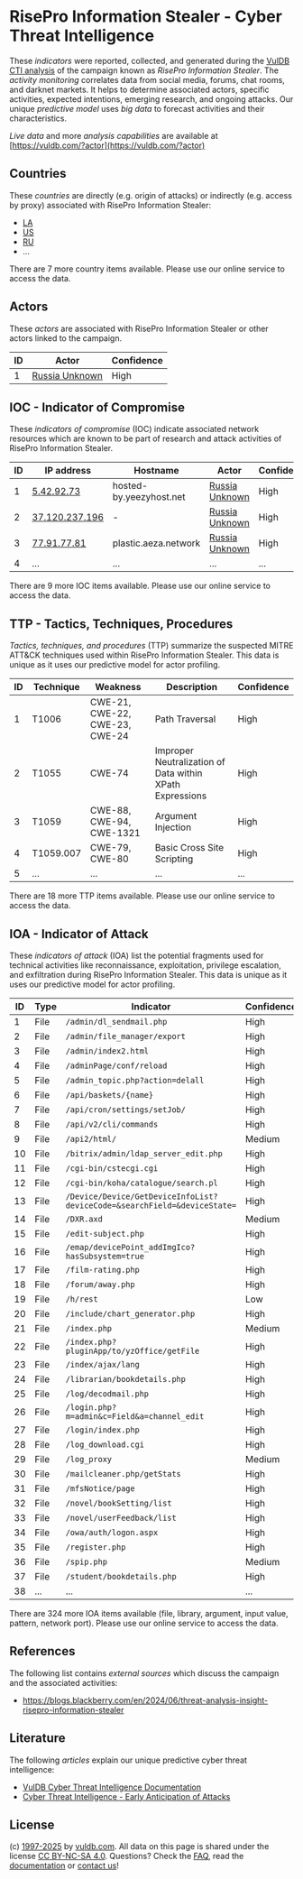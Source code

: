 # RisePro Information Stealer - Cyber Threat Intelligence

These _indicators_ were reported, collected, and generated during the [VulDB CTI analysis](https://vuldb.com/?kb.cti) of the campaign known as _RisePro Information Stealer_. The _activity monitoring_ correlates data from social media, forums, chat rooms, and darknet markets. It helps to determine associated actors, specific activities, expected intentions, emerging research, and ongoing attacks. Our unique _predictive model_ uses _big data_ to forecast activities and their characteristics.

_Live data_ and more _analysis capabilities_ are available at [https://vuldb.com/?actor](https://vuldb.com/?actor)

## Countries

These _countries_ are directly (e.g. origin of attacks) or indirectly (e.g. access by proxy) associated with RisePro Information Stealer:

* [LA](https://vuldb.com/?country.la)
* [US](https://vuldb.com/?country.us)
* [RU](https://vuldb.com/?country.ru)
* ...

There are 7 more country items available. Please use our online service to access the data.

## Actors

These _actors_ are associated with RisePro Information Stealer or other actors linked to the campaign.

ID | Actor | Confidence
-- | ----- | ----------
1 | [Russia Unknown](https://vuldb.com/?actor.russia_unknown) | High

## IOC - Indicator of Compromise

These _indicators of compromise_ (IOC) indicate associated network resources which are known to be part of research and attack activities of RisePro Information Stealer.

ID | IP address | Hostname | Actor | Confidence
-- | ---------- | -------- | ----- | ----------
1 | [5.42.92.73](https://vuldb.com/?ip.5.42.92.73) | hosted-by.yeezyhost.net | [Russia Unknown](https://vuldb.com/?actor.russia_unknown) | High
2 | [37.120.237.196](https://vuldb.com/?ip.37.120.237.196) | - | [Russia Unknown](https://vuldb.com/?actor.russia_unknown) | High
3 | [77.91.77.81](https://vuldb.com/?ip.77.91.77.81) | plastic.aeza.network | [Russia Unknown](https://vuldb.com/?actor.russia_unknown) | High
4 | ... | ... | ... | ...

There are 9 more IOC items available. Please use our online service to access the data.

## TTP - Tactics, Techniques, Procedures

_Tactics, techniques, and procedures_ (TTP) summarize the suspected MITRE ATT&CK techniques used within RisePro Information Stealer. This data is unique as it uses our predictive model for actor profiling.

ID | Technique | Weakness | Description | Confidence
-- | --------- | -------- | ----------- | ----------
1 | T1006 | CWE-21, CWE-22, CWE-23, CWE-24 | Path Traversal | High
2 | T1055 | CWE-74 | Improper Neutralization of Data within XPath Expressions | High
3 | T1059 | CWE-88, CWE-94, CWE-1321 | Argument Injection | High
4 | T1059.007 | CWE-79, CWE-80 | Basic Cross Site Scripting | High
5 | ... | ... | ... | ...

There are 18 more TTP items available. Please use our online service to access the data.

## IOA - Indicator of Attack

These _indicators of attack_ (IOA) list the potential fragments used for technical activities like reconnaissance, exploitation, privilege escalation, and exfiltration during RisePro Information Stealer. This data is unique as it uses our predictive model for actor profiling.

ID | Type | Indicator | Confidence
-- | ---- | --------- | ----------
1 | File | `/admin/dl_sendmail.php` | High
2 | File | `/admin/file_manager/export` | High
3 | File | `/admin/index2.html` | High
4 | File | `/adminPage/conf/reload` | High
5 | File | `/admin_topic.php?action=delall` | High
6 | File | `/api/baskets/{name}` | High
7 | File | `/api/cron/settings/setJob/` | High
8 | File | `/api/v2/cli/commands` | High
9 | File | `/api2/html/` | Medium
10 | File | `/bitrix/admin/ldap_server_edit.php` | High
11 | File | `/cgi-bin/cstecgi.cgi` | High
12 | File | `/cgi-bin/koha/catalogue/search.pl` | High
13 | File | `/Device/Device/GetDeviceInfoList?deviceCode=&searchField=&deviceState=` | High
14 | File | `/DXR.axd` | Medium
15 | File | `/edit-subject.php` | High
16 | File | `/emap/devicePoint_addImgIco?hasSubsystem=true` | High
17 | File | `/film-rating.php` | High
18 | File | `/forum/away.php` | High
19 | File | `/h/rest` | Low
20 | File | `/include/chart_generator.php` | High
21 | File | `/index.php` | Medium
22 | File | `/index.php?pluginApp/to/yzOffice/getFile` | High
23 | File | `/index/ajax/lang` | High
24 | File | `/librarian/bookdetails.php` | High
25 | File | `/log/decodmail.php` | High
26 | File | `/login.php?m=admin&c=Field&a=channel_edit` | High
27 | File | `/login/index.php` | High
28 | File | `/log_download.cgi` | High
29 | File | `/log_proxy` | Medium
30 | File | `/mailcleaner.php/getStats` | High
31 | File | `/mfsNotice/page` | High
32 | File | `/novel/bookSetting/list` | High
33 | File | `/novel/userFeedback/list` | High
34 | File | `/owa/auth/logon.aspx` | High
35 | File | `/register.php` | High
36 | File | `/spip.php` | Medium
37 | File | `/student/bookdetails.php` | High
38 | ... | ... | ...

There are 324 more IOA items available (file, library, argument, input value, pattern, network port). Please use our online service to access the data.

## References

The following list contains _external sources_ which discuss the campaign and the associated activities:

* https://blogs.blackberry.com/en/2024/06/threat-analysis-insight-risepro-information-stealer

## Literature

The following _articles_ explain our unique predictive cyber threat intelligence:

* [VulDB Cyber Threat Intelligence Documentation](https://vuldb.com/?kb.cti)
* [Cyber Threat Intelligence - Early Anticipation of Attacks](https://www.scip.ch/en/?labs.20201022)

## License

(c) [1997-2025](https://vuldb.com/?kb.changelog) by [vuldb.com](https://vuldb.com/?kb.about). All data on this page is shared under the license [CC BY-NC-SA 4.0](https://creativecommons.org/licenses/by-nc-sa/4.0/). Questions? Check the [FAQ](https://vuldb.com/?kb.faq), read the [documentation](https://vuldb.com/?kb) or [contact us](https://vuldb.com/?contact)!

